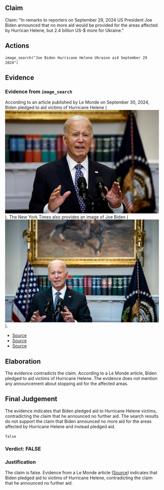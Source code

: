 ## Claim
Claim: "In remarks to reporters on September 29, 2024 US President Joe Biden announced that no more aid would be provided for the areas affected by Hurrican Helene, but 2.4 billion US-$ more for Ukraine."

## Actions
```
image_search("Joe Biden Hurricane Helene Ukraine aid September 29 2024")
```

## Evidence
### Evidence from `image_search`
According to an article published by Le Monde on September 30, 2024, Biden pledged to aid victims of Hurricane Helene (![image 6382](media/2025-08-29_22-45-1756507532-024123.jpg)). The New York Times also provides an image of Joe Biden (![image 6386](media/2025-08-29_22-45-1756507533-568568.jpg)).

*   [Source](https://www.lemonde.fr/en/united-states/article/2024/09/30/biden-pledges-to-aid-victims-of-hurrican-helene-as-long-as-it-takes_6727795_133.html)
*   [Source](https://apnews.com/article/hurricane-helene-recover-biden-visit-823be75adbed4fa1d7c108a207dbb3e3)
*   [Source](https://www.nytimes.com/video/us/politics/100000009730976/biden-helene.html)


## Elaboration
The evidence contradicts the claim. According to a Le Monde article, Biden pledged to aid victims of Hurricane Helene. The evidence does not mention any announcement about stopping aid for the affected areas.


## Final Judgement
The evidence indicates that Biden pledged aid to Hurricane Helene victims, contradicting the claim that he announced no further aid. The search results do not support the claim that Biden announced no more aid for the areas affected by Hurricane Helene and instead pledged aid.

`false`


### Verdict: FALSE

### Justification
The claim is false. Evidence from a Le Monde article ([Source](https://www.lemonde.fr/en/united-states/article/2024/09/30/biden-pledges-to-aid-victims-of-hurrican-helene-as-long-as-it-takes_6727795_133.html)) indicates that Biden pledged aid to victims of Hurricane Helene, contradicting the claim that he announced no further aid.
